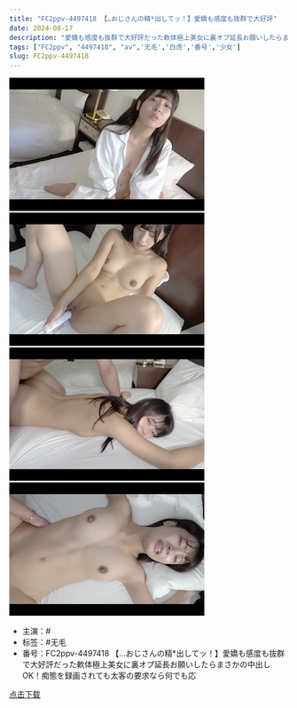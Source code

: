 ```yaml
---
title: "FC2ppv-4497418 【…おじさんの精*出してッ！】愛嬌も感度も抜群で大好評"
date: 2024-08-17
description: "愛嬌も感度も抜群で大好評だった軟体極上美女に裏オプ延長お願いしたらまさかの中出しOK！痴態を録画されても太客の要求なら何でも応"
tags: ["FC2ppv", "4497418", "av",'无毛','白虎','番号','少女']
slug: FC2ppv-4497418
---
```

![](thumb-videoframe_2628.png)
![](videoframe_5453.png)
![](videoframe_21682.png)
![](videoframe_25721.png)
- 主演：#
- 标签：#无毛
- 番号：FC2ppv-4497418 【…おじさんの精*出してッ！】愛嬌も感度も抜群で大好評だった軟体極上美女に裏オプ延長お願いしたらまさかの中出しOK！痴態を録画されても太客の要求なら何でも応

[点击下载](http://ct.osvp.cn/f/18418398-1344588716-54ebdd)